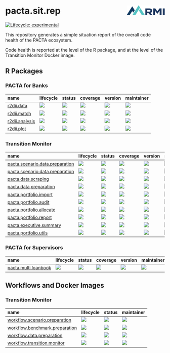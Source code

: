 
<!-- README.md is generated from README.Rmd. Please edit that file -->

# pacta.sit.rep <img src="assets/images/logo.png" align="right" width="120" />

<!-- badges: start -->

[![Lifecycle:
experimental](https://img.shields.io/badge/lifecycle-experimental-orange.svg)](https://lifecycle.r-lib.org/articles/stages.html#experimental)
<!-- badges: end -->

This repository generates a simple situation report of the overall code
health of the PACTA ecosystem.

Code health is reported at the level of the R package, and at the level
of the Transition Monitor Docker image.

## R Packages

### PACTA for Banks

| name | lifecycle | status | coverage | version | maintainer |
|:---|:---|:---|:---|:---|:---|
| [r2dii.data](https://rmi-pacta.github.io/r2dii.data/) | [![](https://img.shields.io/badge/lifecycle-stable-none.svg?labelColor=%23444d56&color=%2334d058)](https://lifecycle.r-lib.org/articles/stages.html#stable) | [![](https://github.com/RMI-PACTA/r2dii.data/actions/workflows/R.yml/badge.svg?branch=main)](https://github.com/RMI-PACTA/r2dii.data/actions/workflows/R.yml?query=branch%3Amain) | [![](https://img.shields.io/codecov/c/github/rmi-pacta/r2dii.data/main)](https://app.codecov.io/gh/RMI-PACTA/r2dii.data?branch=main) | [![](https://img.shields.io/github/r-package/v/rmi-pacta/r2dii.data/main?label=version&labelColor=%23444d56&color=%2334d058)](https://github.com/RMI-PACTA/r2dii.data/blob/main/DESCRIPTION) | [![](https://img.shields.io/badge/dynamic/json?label=codeowner&query=codeownerInfo.ownersForFile&url=https%3A%2F%2Fgithub.com%2Frmi-pacta%2Fr2dii.data%2Fdeferred-metadata%2Fmain%2F.github%2FCODEOWNERS)](https://github.com/RMI-PACTA/r2dii.data/blob/main/.github/CODEOWNERS) |
| [r2dii.match](https://rmi-pacta.github.io/r2dii.match/) | [![](https://img.shields.io/badge/lifecycle-stable-none.svg?labelColor=%23444d56&color=%2334d058)](https://lifecycle.r-lib.org/articles/stages.html#stable) | [![](https://github.com/RMI-PACTA/r2dii.match/actions/workflows/R.yml/badge.svg?branch=main)](https://github.com/RMI-PACTA/r2dii.match/actions/workflows/R.yml?query=branch%3Amain) | [![](https://img.shields.io/codecov/c/github/rmi-pacta/r2dii.match/main)](https://app.codecov.io/gh/RMI-PACTA/r2dii.match?branch=main) | [![](https://img.shields.io/github/r-package/v/rmi-pacta/r2dii.match/main?label=version&labelColor=%23444d56&color=%2334d058)](https://github.com/RMI-PACTA/r2dii.match/blob/main/DESCRIPTION) | [![](https://img.shields.io/badge/dynamic/json?label=codeowner&query=codeownerInfo.ownersForFile&url=https%3A%2F%2Fgithub.com%2Frmi-pacta%2Fr2dii.match%2Fdeferred-metadata%2Fmain%2F.github%2FCODEOWNERS)](https://github.com/RMI-PACTA/r2dii.match/blob/main/.github/CODEOWNERS) |
| [r2dii.analysis](https://rmi-pacta.github.io/r2dii.analysis/) | [![](https://img.shields.io/badge/lifecycle-stable-none.svg?labelColor=%23444d56&color=%2334d058)](https://lifecycle.r-lib.org/articles/stages.html#stable) | [![](https://github.com/RMI-PACTA/r2dii.analysis/actions/workflows/R.yml/badge.svg?branch=main)](https://github.com/RMI-PACTA/r2dii.analysis/actions/workflows/R.yml?query=branch%3Amain) | [![](https://img.shields.io/codecov/c/github/rmi-pacta/r2dii.analysis/main)](https://app.codecov.io/gh/RMI-PACTA/r2dii.analysis?branch=main) | [![](https://img.shields.io/github/r-package/v/rmi-pacta/r2dii.analysis/main?label=version&labelColor=%23444d56&color=%2334d058)](https://github.com/RMI-PACTA/r2dii.analysis/blob/main/DESCRIPTION) | [![](https://img.shields.io/badge/dynamic/json?label=codeowner&query=codeownerInfo.ownersForFile&url=https%3A%2F%2Fgithub.com%2Frmi-pacta%2Fr2dii.analysis%2Fdeferred-metadata%2Fmain%2F.github%2FCODEOWNERS)](https://github.com/RMI-PACTA/r2dii.analysis/blob/main/.github/CODEOWNERS) |
| [r2dii.plot](https://rmi-pacta.github.io/r2dii.plot/) | [![](https://img.shields.io/badge/lifecycle-experimental-none.svg?labelColor=%23444d56&color=%2334d058)](https://lifecycle.r-lib.org/articles/stages.html#experimental) | [![](https://github.com/RMI-PACTA/r2dii.plot/actions/workflows/R.yml/badge.svg?branch=main)](https://github.com/RMI-PACTA/r2dii.plot/actions/workflows/R.yml?query=branch%3Amain) | [![](https://img.shields.io/codecov/c/github/rmi-pacta/r2dii.plot/main)](https://app.codecov.io/gh/RMI-PACTA/r2dii.plot?branch=main) | [![](https://img.shields.io/github/r-package/v/rmi-pacta/r2dii.plot/main?label=version&labelColor=%23444d56&color=%2334d058)](https://github.com/RMI-PACTA/r2dii.plot/blob/main/DESCRIPTION) | [![](https://img.shields.io/badge/dynamic/json?label=codeowner&query=codeownerInfo.ownersForFile&url=https%3A%2F%2Fgithub.com%2Frmi-pacta%2Fr2dii.plot%2Fdeferred-metadata%2Fmain%2F.github%2FCODEOWNERS)](https://github.com/RMI-PACTA/r2dii.plot/blob/main/.github/CODEOWNERS) |

### Transition Monitor

| name | lifecycle | status | coverage | version | maintainer |
|:---|:---|:---|:---|:---|:---|
| [pacta.scenario.data.preparation](https://rmi-pacta.github.io/pacta.scenario.data.preparation/) | [![](https://img.shields.io/badge/lifecycle-stable-none.svg?labelColor=%23444d56&color=%2334d058)](https://lifecycle.r-lib.org/articles/stages.html#stable) | [![](https://github.com/RMI-PACTA/pacta.scenario.data.preparation/actions/workflows/R-CMD-check.yaml/badge.svg?branch=main)](https://github.com/RMI-PACTA/pacta.scenario.data.preparation/actions/workflows/R-CMD-check.yaml?query=branch%3Amain) | [![](https://img.shields.io/codecov/c/github/rmi-pacta/pacta.scenario.data.preparation/main)](https://app.codecov.io/gh/RMI-PACTA/pacta.scenario.data.preparation?branch=main) | [![](https://img.shields.io/github/r-package/v/rmi-pacta/pacta.scenario.data.preparation/main?label=version&labelColor=%23444d56&color=%2334d058)](https://github.com/RMI-PACTA/pacta.scenario.data.preparation/blob/main/DESCRIPTION) | [![](https://img.shields.io/badge/dynamic/json?label=codeowner&query=codeownerInfo.ownersForFile&url=https%3A%2F%2Fgithub.com%2Frmi-pacta%2Fpacta.scenario.data.preparation%2Fdeferred-metadata%2Fmain%2F.github%2FCODEOWNERS)](https://github.com/RMI-PACTA/pacta.scenario.data.preparation/blob/main/.github/CODEOWNERS) |
| [pacta.scenario.data.preparation](https://rmi-pacta.github.io/pacta.scenario.data.preparation/) | [![](https://img.shields.io/badge/lifecycle-stable-none.svg?labelColor=%23444d56&color=%2334d058)](https://lifecycle.r-lib.org/articles/stages.html#stable) | [![](https://github.com/RMI-PACTA/pacta.scenario.data.preparation/actions/workflows/R-CMD-check.yaml/badge.svg?branch=main)](https://github.com/RMI-PACTA/pacta.scenario.data.preparation/actions/workflows/R-CMD-check.yaml?query=branch%3Amain) | [![](https://img.shields.io/codecov/c/github/rmi-pacta/pacta.scenario.data.preparation/main)](https://app.codecov.io/gh/RMI-PACTA/pacta.scenario.data.preparation?branch=main) | [![](https://img.shields.io/github/r-package/v/rmi-pacta/pacta.scenario.data.preparation/main?label=version&labelColor=%23444d56&color=%2334d058)](https://github.com/RMI-PACTA/pacta.scenario.data.preparation/blob/main/DESCRIPTION) | [![](https://img.shields.io/badge/dynamic/json?label=codeowner&query=codeownerInfo.ownersForFile&url=https%3A%2F%2Fgithub.com%2Frmi-pacta%2Fpacta.scenario.data.preparation%2Fdeferred-metadata%2Fmain%2F.github%2FCODEOWNERS)](https://github.com/RMI-PACTA/pacta.scenario.data.preparation/blob/main/.github/CODEOWNERS) |
| [pacta.data.scraping](https://rmi-pacta.github.io/pacta.data.scraping/) | [![](https://img.shields.io/badge/lifecycle-stable-none.svg?labelColor=%23444d56&color=%2334d058)](https://lifecycle.r-lib.org/articles/stages.html#stable) | [![](https://github.com/RMI-PACTA/pacta.data.scraping/actions/workflows/R-CMD-check.yaml/badge.svg?branch=main)](https://github.com/RMI-PACTA/pacta.data.scraping/actions/workflows/R-CMD-check.yaml?query=branch%3Amain) | [![](https://img.shields.io/codecov/c/github/rmi-pacta/pacta.data.scraping/main)](https://app.codecov.io/gh/RMI-PACTA/pacta.data.scraping?branch=main) | [![](https://img.shields.io/github/r-package/v/rmi-pacta/pacta.data.scraping/main?label=version&labelColor=%23444d56&color=%2334d058)](https://github.com/RMI-PACTA/pacta.data.scraping/blob/main/DESCRIPTION) | [![](https://img.shields.io/badge/dynamic/json?label=codeowner&query=codeownerInfo.ownersForFile&url=https%3A%2F%2Fgithub.com%2Frmi-pacta%2Fpacta.data.scraping%2Fdeferred-metadata%2Fmain%2F.github%2FCODEOWNERS)](https://github.com/RMI-PACTA/pacta.data.scraping/blob/main/.github/CODEOWNERS) |
| [pacta.data.preparation](https://rmi-pacta.github.io/pacta.data.preparation/) | [![](https://img.shields.io/badge/lifecycle-stable-none.svg?labelColor=%23444d56&color=%2334d058)](https://lifecycle.r-lib.org/articles/stages.html#stable) | [![](https://github.com/RMI-PACTA/pacta.data.preparation/actions/workflows/R-CMD-check.yaml/badge.svg?branch=main)](https://github.com/RMI-PACTA/pacta.data.preparation/actions/workflows/R-CMD-check.yaml?query=branch%3Amain) | [![](https://img.shields.io/codecov/c/github/rmi-pacta/pacta.data.preparation/main)](https://app.codecov.io/gh/RMI-PACTA/pacta.data.preparation?branch=main) | [![](https://img.shields.io/github/r-package/v/rmi-pacta/pacta.data.preparation/main?label=version&labelColor=%23444d56&color=%2334d058)](https://github.com/RMI-PACTA/pacta.data.preparation/blob/main/DESCRIPTION) | [![](https://img.shields.io/badge/dynamic/json?label=codeowner&query=codeownerInfo.ownersForFile&url=https%3A%2F%2Fgithub.com%2Frmi-pacta%2Fpacta.data.preparation%2Fdeferred-metadata%2Fmain%2F.github%2FCODEOWNERS)](https://github.com/RMI-PACTA/pacta.data.preparation/blob/main/.github/CODEOWNERS) |
| [pacta.portfolio.import](https://rmi-pacta.github.io/pacta.portfolio.import/) | [![](https://img.shields.io/badge/lifecycle-stable-none.svg?labelColor=%23444d56&color=%2334d058)](https://lifecycle.r-lib.org/articles/stages.html#stable) | [![](https://github.com/RMI-PACTA/pacta.portfolio.import/actions/workflows/R-CMD-check.yaml/badge.svg?branch=main)](https://github.com/RMI-PACTA/pacta.portfolio.import/actions/workflows/R-CMD-check.yaml?query=branch%3Amain) | [![](https://img.shields.io/codecov/c/github/rmi-pacta/pacta.portfolio.import/main)](https://app.codecov.io/gh/RMI-PACTA/pacta.portfolio.import?branch=main) | [![](https://img.shields.io/github/r-package/v/rmi-pacta/pacta.portfolio.import/main?label=version&labelColor=%23444d56&color=%2334d058)](https://github.com/RMI-PACTA/pacta.portfolio.import/blob/main/DESCRIPTION) | [![](https://img.shields.io/badge/dynamic/json?label=codeowner&query=codeownerInfo.ownersForFile&url=https%3A%2F%2Fgithub.com%2Frmi-pacta%2Fpacta.portfolio.import%2Fdeferred-metadata%2Fmain%2F.github%2FCODEOWNERS)](https://github.com/RMI-PACTA/pacta.portfolio.import/blob/main/.github/CODEOWNERS) |
| [pacta.portfolio.audit](https://rmi-pacta.github.io/pacta.portfolio.audit/) | [![](https://img.shields.io/badge/lifecycle-stable-none.svg?labelColor=%23444d56&color=%2334d058)](https://lifecycle.r-lib.org/articles/stages.html#stable) | [![](https://github.com/RMI-PACTA/pacta.portfolio.audit/actions/workflows/R-CMD-check.yaml/badge.svg?branch=main)](https://github.com/RMI-PACTA/pacta.portfolio.audit/actions/workflows/R-CMD-check.yaml?query=branch%3Amain) | [![](https://img.shields.io/codecov/c/github/rmi-pacta/pacta.portfolio.audit/main)](https://app.codecov.io/gh/RMI-PACTA/pacta.portfolio.audit?branch=main) | [![](https://img.shields.io/github/r-package/v/rmi-pacta/pacta.portfolio.audit/main?label=version&labelColor=%23444d56&color=%2334d058)](https://github.com/RMI-PACTA/pacta.portfolio.audit/blob/main/DESCRIPTION) | [![](https://img.shields.io/badge/dynamic/json?label=codeowner&query=codeownerInfo.ownersForFile&url=https%3A%2F%2Fgithub.com%2Frmi-pacta%2Fpacta.portfolio.audit%2Fdeferred-metadata%2Fmain%2F.github%2FCODEOWNERS)](https://github.com/RMI-PACTA/pacta.portfolio.audit/blob/main/.github/CODEOWNERS) |
| [pacta.portfolio.allocate](https://rmi-pacta.github.io/pacta.portfolio.allocate/) | [![](https://img.shields.io/badge/lifecycle-stable-none.svg?labelColor=%23444d56&color=%2334d058)](https://lifecycle.r-lib.org/articles/stages.html#stable) | [![](https://github.com/RMI-PACTA/pacta.portfolio.allocate/actions/workflows/R-CMD-check.yaml/badge.svg?branch=main)](https://github.com/RMI-PACTA/pacta.portfolio.allocate/actions/workflows/R-CMD-check.yaml?query=branch%3Amain) | [![](https://img.shields.io/codecov/c/github/rmi-pacta/pacta.portfolio.allocate/main)](https://app.codecov.io/gh/RMI-PACTA/pacta.portfolio.allocate?branch=main) | [![](https://img.shields.io/github/r-package/v/rmi-pacta/pacta.portfolio.allocate/main?label=version&labelColor=%23444d56&color=%2334d058)](https://github.com/RMI-PACTA/pacta.portfolio.allocate/blob/main/DESCRIPTION) | [![](https://img.shields.io/badge/dynamic/json?label=codeowner&query=codeownerInfo.ownersForFile&url=https%3A%2F%2Fgithub.com%2Frmi-pacta%2Fpacta.portfolio.allocate%2Fdeferred-metadata%2Fmain%2F.github%2FCODEOWNERS)](https://github.com/RMI-PACTA/pacta.portfolio.allocate/blob/main/.github/CODEOWNERS) |
| [pacta.portfolio.report](https://rmi-pacta.github.io/pacta.portfolio.report/) | [![](https://img.shields.io/badge/lifecycle-experimental-none.svg?labelColor=%23444d56&color=%2334d058)](https://lifecycle.r-lib.org/articles/stages.html#experimental) | [![](https://github.com/RMI-PACTA/pacta.portfolio.report/actions/workflows/R-CMD-check.yaml/badge.svg?branch=main)](https://github.com/RMI-PACTA/pacta.portfolio.report/actions/workflows/R-CMD-check.yaml?query=branch%3Amain) | [![](https://img.shields.io/codecov/c/github/rmi-pacta/pacta.portfolio.report/main)](https://app.codecov.io/gh/RMI-PACTA/pacta.portfolio.report?branch=main) | [![](https://img.shields.io/github/r-package/v/rmi-pacta/pacta.portfolio.report/main?label=version&labelColor=%23444d56&color=%2334d058)](https://github.com/RMI-PACTA/pacta.portfolio.report/blob/main/DESCRIPTION) | [![](https://img.shields.io/badge/dynamic/json?label=codeowner&query=codeownerInfo.ownersForFile&url=https%3A%2F%2Fgithub.com%2Frmi-pacta%2Fpacta.portfolio.report%2Fdeferred-metadata%2Fmain%2F.github%2FCODEOWNERS)](https://github.com/RMI-PACTA/pacta.portfolio.report/blob/main/.github/CODEOWNERS) |
| [pacta.executive.summary](https://rmi-pacta.github.io/pacta.executive.summary/) | [![](https://img.shields.io/badge/lifecycle-experimental-none.svg?labelColor=%23444d56&color=%2334d058)](https://lifecycle.r-lib.org/articles/stages.html#experimental) | [![](https://github.com/RMI-PACTA/pacta.executive.summary/actions/workflows/R-CMD-check.yaml/badge.svg?branch=main)](https://github.com/RMI-PACTA/pacta.executive.summary/actions/workflows/R-CMD-check.yaml?query=branch%3Amain) | [![](https://img.shields.io/codecov/c/github/rmi-pacta/pacta.executive.summary/main)](https://app.codecov.io/gh/RMI-PACTA/pacta.executive.summary?branch=main) | [![](https://img.shields.io/github/r-package/v/rmi-pacta/pacta.executive.summary/main?label=version&labelColor=%23444d56&color=%2334d058)](https://github.com/RMI-PACTA/pacta.executive.summary/blob/main/DESCRIPTION) | [![](https://img.shields.io/badge/dynamic/json?label=codeowner&query=codeownerInfo.ownersForFile&url=https%3A%2F%2Fgithub.com%2Frmi-pacta%2Fpacta.executive.summary%2Fdeferred-metadata%2Fmain%2F.github%2FCODEOWNERS)](https://github.com/RMI-PACTA/pacta.executive.summary/blob/main/.github/CODEOWNERS) |
| [pacta.portfolio.utils](https://rmi-pacta.github.io/pacta.portfolio.utils/) | [![](https://img.shields.io/badge/lifecycle-stable-none.svg?labelColor=%23444d56&color=%2334d058)](https://lifecycle.r-lib.org/articles/stages.html#stable) | [![](https://github.com/RMI-PACTA/pacta.portfolio.utils/actions/workflows/R-CMD-check.yaml/badge.svg?branch=main)](https://github.com/RMI-PACTA/pacta.portfolio.utils/actions/workflows/R-CMD-check.yaml?query=branch%3Amain) | [![](https://img.shields.io/codecov/c/github/rmi-pacta/pacta.portfolio.utils/main)](https://app.codecov.io/gh/RMI-PACTA/pacta.portfolio.utils?branch=main) | [![](https://img.shields.io/github/r-package/v/rmi-pacta/pacta.portfolio.utils/main?label=version&labelColor=%23444d56&color=%2334d058)](https://github.com/RMI-PACTA/pacta.portfolio.utils/blob/main/DESCRIPTION) | [![](https://img.shields.io/badge/dynamic/json?label=codeowner&query=codeownerInfo.ownersForFile&url=https%3A%2F%2Fgithub.com%2Frmi-pacta%2Fpacta.portfolio.utils%2Fdeferred-metadata%2Fmain%2F.github%2FCODEOWNERS)](https://github.com/RMI-PACTA/pacta.portfolio.utils/blob/main/.github/CODEOWNERS) |

### PACTA for Supervisors

| name | lifecycle | status | coverage | version | maintainer |
|:---|:---|:---|:---|:---|:---|
| [pacta.multi.loanbook](https://rmi-pacta.github.io/pacta.multi.loanbook/) | [![](https://img.shields.io/badge/lifecycle-experimental-none.svg?labelColor=%23444d56&color=%2334d058)](https://lifecycle.r-lib.org/articles/stages.html#experimental) | [![](https://github.com/RMI-PACTA/pacta.multi.loanbook/actions/workflows/R-CMD-check.yaml/badge.svg?branch=main)](https://github.com/RMI-PACTA/pacta.multi.loanbook/actions/workflows/R-CMD-check.yaml?query=branch%3Amain) | [![](https://img.shields.io/codecov/c/github/rmi-pacta/pacta.multi.loanbook/main)](https://app.codecov.io/gh/RMI-PACTA/pacta.multi.loanbook?branch=main) | [![](https://img.shields.io/github/r-package/v/rmi-pacta/pacta.multi.loanbook/main?label=version&labelColor=%23444d56&color=%2334d058)](https://github.com/RMI-PACTA/pacta.multi.loanbook/blob/main/DESCRIPTION) | [![](https://img.shields.io/badge/dynamic/json?label=codeowner&query=codeownerInfo.ownersForFile&url=https%3A%2F%2Fgithub.com%2Frmi-pacta%2Fpacta.multi.loanbook%2Fdeferred-metadata%2Fmain%2F.github%2FCODEOWNERS)](https://github.com/RMI-PACTA/pacta.multi.loanbook/blob/main/.github/CODEOWNERS) |

## Workflows and Docker Images

### Transition Monitor

| name | lifecycle | status | maintainer |
|:---|:---|:---|:---|
| [workflow.scenario.preparation](https://rmi-pacta.github.io/workflow.scenario.preparation/) | [![](https://img.shields.io/badge/lifecycle-stable-none.svg?labelColor=%23444d56&color=%2334d058)](https://lifecycle.r-lib.org/articles/stages.html#stable) | [![](https://github.com/RMI-PACTA/workflow.scenario.preparation/actions/workflows/docker.yml/badge.svg?branch=main)](https://github.com/RMI-PACTA/workflow.scenario.preparation/actions/workflows/docker.yml?query=branch%3Amain) | [![](https://img.shields.io/badge/dynamic/json?label=codeowner&query=codeownerInfo.ownersForFile&url=https%3A%2F%2Fgithub.com%2Frmi-pacta%2Fworkflow.scenario.preparation%2Fdeferred-metadata%2Fmain%2F.github%2FCODEOWNERS)](https://github.com/RMI-PACTA/workflow.scenario.preparation/blob/main/.github/CODEOWNERS) |
| [workflow.benchmark.preparation](https://rmi-pacta.github.io/workflow.benchmark.preparation/) | [![](https://img.shields.io/badge/lifecycle-experimental-none.svg?labelColor=%23444d56&color=%2334d058)](https://lifecycle.r-lib.org/articles/stages.html#experimental) | [![](https://github.com/RMI-PACTA/workflow.benchmark.preparation/actions/workflows/docker.yml/badge.svg?branch=main)](https://github.com/RMI-PACTA/workflow.benchmark.preparation/actions/workflows/docker.yml?query=branch%3Amain) | [![](https://img.shields.io/badge/dynamic/json?label=codeowner&query=codeownerInfo.ownersForFile&url=https%3A%2F%2Fgithub.com%2Frmi-pacta%2Fworkflow.benchmark.preparation%2Fdeferred-metadata%2Fmain%2F.github%2FCODEOWNERS)](https://github.com/RMI-PACTA/workflow.benchmark.preparation/blob/main/.github/CODEOWNERS) |
| [workflow.data.preparation](https://rmi-pacta.github.io/workflow.data.preparation/) | [![](https://img.shields.io/badge/lifecycle-stable-none.svg?labelColor=%23444d56&color=%2334d058)](https://lifecycle.r-lib.org/articles/stages.html#stable) | [![](https://github.com/RMI-PACTA/workflow.data.preparation/actions/workflows/docker.yml/badge.svg?branch=main)](https://github.com/RMI-PACTA/workflow.data.preparation/actions/workflows/docker.yml?query=branch%3Amain) | [![](https://img.shields.io/badge/dynamic/json?label=codeowner&query=codeownerInfo.ownersForFile&url=https%3A%2F%2Fgithub.com%2Frmi-pacta%2Fworkflow.data.preparation%2Fdeferred-metadata%2Fmain%2F.github%2FCODEOWNERS)](https://github.com/RMI-PACTA/workflow.data.preparation/blob/main/.github/CODEOWNERS) |
| [workflow.transition.monitor](https://rmi-pacta.github.io/workflow.transition.monitor/) | [![](https://img.shields.io/badge/lifecycle-stable-none.svg?labelColor=%23444d56&color=%2334d058)](https://lifecycle.r-lib.org/articles/stages.html#stable) | [![](https://github.com/RMI-PACTA/workflow.transition.monitor/actions/workflows/build-Docker-image-triggers.yml/badge.svg?branch=main)](https://github.com/RMI-PACTA/workflow.transition.monitor/actions/workflows/build-Docker-image-triggers.yml?query=branch%3Amain) | [![](https://img.shields.io/badge/dynamic/json?label=codeowner&query=codeownerInfo.ownersForFile&url=https%3A%2F%2Fgithub.com%2Frmi-pacta%2Fworkflow.transition.monitor%2Fdeferred-metadata%2Fmain%2F.github%2FCODEOWNERS)](https://github.com/RMI-PACTA/workflow.transition.monitor/blob/main/.github/CODEOWNERS) |
